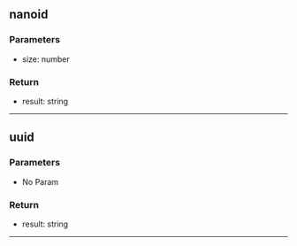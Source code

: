 ## nanoid
### Parameters
- size: number

### Return
- result: string

--------------------------------------------
## uuid
### Parameters
- No Param
### Return
- result: string

--------------------------------------------
